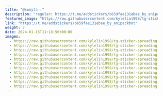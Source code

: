 ```yaml
---
title: "@somyta ."
description: "regular: https://t.me/addstickers/b659fae131ebae_by_anipackbot"
featured_image: "https://raw.githubusercontent.com/kylelin1998/tg-sticker-spreading-worldwide-images/main/img/9d03e30a-5812-46d0-840d-c5127ceea375.jpg"
link: "https://t.me/addstickers/b659fae131ebae_by_anipackbot"
weight: 3
date: 2024-01-15T11:18:56+08:00
images:
  - https://raw.githubusercontent.com/kylelin1998/tg-sticker-spreading-worldwide-images/main/img/9d03e30a-5812-46d0-840d-c5127ceea375.jpg
  - https://raw.githubusercontent.com/kylelin1998/tg-sticker-spreading-worldwide-images/main/img/f621f6e6-3494-47e4-bb29-691b1885886a.jpg
  - https://raw.githubusercontent.com/kylelin1998/tg-sticker-spreading-worldwide-images/main/img/8ab86d7d-5cd9-481c-a948-fa311addd7bf.jpg
  - https://raw.githubusercontent.com/kylelin1998/tg-sticker-spreading-worldwide-images/main/img/c254b424-48eb-4fa0-b508-3d2aaf24e0f2.jpg
  - https://raw.githubusercontent.com/kylelin1998/tg-sticker-spreading-worldwide-images/main/img/b8a1c9ab-4497-4b2b-89e5-0702649194cd.jpg
  - https://raw.githubusercontent.com/kylelin1998/tg-sticker-spreading-worldwide-images/main/img/ef6c07dc-2c99-4e8c-ab6b-46bdf31d42de.jpg
  - https://raw.githubusercontent.com/kylelin1998/tg-sticker-spreading-worldwide-images/main/img/6cab2cf5-9b81-4c5d-b08b-8c940922b188.jpg
  - https://raw.githubusercontent.com/kylelin1998/tg-sticker-spreading-worldwide-images/main/img/e1d29c14-8c26-4906-bac1-35385073f5db.jpg
  - https://raw.githubusercontent.com/kylelin1998/tg-sticker-spreading-worldwide-images/main/img/e920b16c-a7c0-491c-9ff9-3b2fa6f032a4.jpg
  - https://raw.githubusercontent.com/kylelin1998/tg-sticker-spreading-worldwide-images/main/img/dff8e2df-55c1-47e0-ad01-1b8538d7b41c.jpg
  - https://raw.githubusercontent.com/kylelin1998/tg-sticker-spreading-worldwide-images/main/img/ee0e8b46-e7ec-4037-9f21-51f59b4d49ff.jpg
---
```


